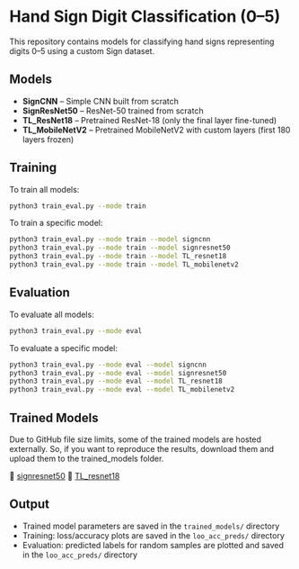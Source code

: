 # Hand Sign Digit Classification (0–5)

This repository contains models for classifying hand signs representing digits 0–5 using a custom Sign dataset.

## Models

- **SignCNN** – Simple CNN built from scratch  
- **SignResNet50** – ResNet-50 trained from scratch  
- **TL_ResNet18** – Pretrained ResNet-18 (only the final layer fine-tuned)  
- **TL_MobileNetV2** – Pretrained MobileNetV2 with custom layers (first 180 layers frozen)

## Training

To train all models:
```bash
python3 train_eval.py --mode train
```

To train a specific model:
```bash
python3 train_eval.py --mode train --model signcnn
python3 train_eval.py --mode train --model signresnet50
python3 train_eval.py --mode train --model TL_resnet18
python3 train_eval.py --mode train --model TL_mobilenetv2
```

## Evaluation

To evaluate all models:
```bash
python3 train_eval.py --mode eval
```

To evaluate a specific model:
```bash
python3 train_eval.py --mode eval --model signcnn
python3 train_eval.py --mode eval --model signresnet50
python3 train_eval.py --mode eval --model TL_resnet18
python3 train_eval.py --mode eval --model TL_mobilenetv2
```

## Trained Models

Due to GitHub file size limits, some of the trained models are hosted externally. So, if you want to reproduce the results, download them and upload them to the trained_models folder. 

🔗 [signresnet50](https://drive.google.com/file/d/139qvg_ZlPrvDNvmlOwwn_v2wiJJ7gUIB/view?usp=drive_link)
🔗 [TL_resnet18](https://drive.google.com/file/d/1vz94Zc7tXhVsZ70NOhtznwCP-qjTkSmH/view?usp=drive_link)



## Output

- Trained model parameters are saved in the `trained_models/` directory  
- Training: loss/accuracy plots are saved in the `loo_acc_preds/` directory
- Evaluation: predicted labels for random samples are plotted and saved in the `loo_acc_preds/` directory
